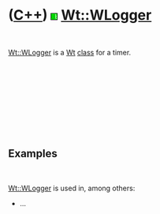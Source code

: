 



 

 

 

 

 

([C++](Cpp.htm)) ![Wt](PicWt.png) [Wt::WLogger](CppWLogger.htm)
===============================================================

 

[Wt::WLogger](CppWLogger.htm) is a [Wt](CppWt.htm) [class](CppClass.htm)
for a timer.

 

 

 

 

 

Examples
--------

 

[Wt::WLogger](CppWLogger.htm) is used in, among others:

-   ...

 

 

 

 

 





 



